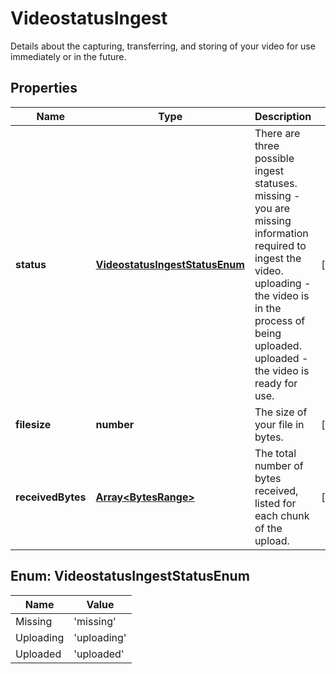 
# VideostatusIngest

Details about the capturing, transferring, and storing of your video for use immediately or in the future.
## Properties

Name | Type | Description | Notes
------------ | ------------- | ------------- | -------------
**status** | [**VideostatusIngestStatusEnum**](#VideostatusIngestStatusEnum) | There are three possible ingest statuses. missing - you are missing information required to ingest the video. uploading - the video is in the process of being uploaded. uploaded - the video is ready for use. |  [optional]
**filesize** | **number** | The size of your file in bytes. |  [optional]
**receivedBytes** | [**Array&lt;BytesRange&gt;**](BytesRange.md) | The total number of bytes received, listed for each chunk of the upload. |  [optional]



## Enum: VideostatusIngestStatusEnum

Name | Value
---- | -----
Missing | &#39;missing&#39;
Uploading | &#39;uploading&#39;
Uploaded | &#39;uploaded&#39;


